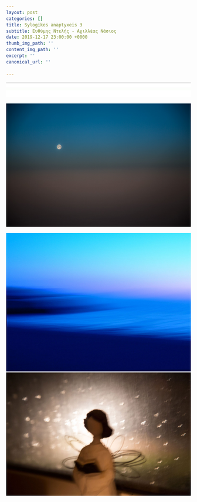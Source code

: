 ```yaml
---
layout: post
categories: []
title: Sylogikes anaptyxeis 3
subtitle: Ευθύμης Ντελής - Αχιλλέας Νάσιος
date: 2019-12-17 23:00:00 +0000
thumb_img_path: ''
content_img_path: ''
excerpt: ''
canonical_url: ''

---
```

![](/images/bwok-2.jpg)

![](/images/efth01.jpg)

![](/images/efth02.jpg)![](/images/efth03_MG_2435.jpg)